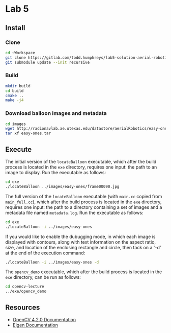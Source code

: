 # Lab 5

## Install
### Clone 
```bash
cd ~Workspace
git clone https://gitlab.com/todd.humphreys/lab5-solution-aerial-robotics.git
git submodule update --init recursive
```

### Build
```bash
mkdir build 
cd build
cmake ..
make -j4
```

### Download balloon images and metadata
```bash
cd images
wget http://radionavlab.ae.utexas.edu/datastore/aerialRobotics/easy-ones.tar .
tar xf easy-ones.tar
```

## Execute
The initial version of the `locateBalloon` executable, which after the build
process is located in the `exe` directory, requires one input: the path to an
image to display.  Run the executable as follows:
```bash
cd exe
./locateBalloon ../images/easy-ones/frame00090.jpg
```

The full version of the `locateBalloon` executable (with `main.cc` copied from
`main_full.cc`), which after the build process is located in the `exe`
directory, requires one input: the path to a directory containing a set of
images and a metadata file named `metadata.log`.  Run the executable as
follows:
```bash
cd exe
./locateBalloon -i ../images/easy-ones
```

If you would like to enable the dubugging mode, in which each image is
displayed with contours, along with text information on the aspect ratio,
size, and location of the enclosing rectangle and circle, then tack on a '-d'
at the end of the execution command:

```bash
./locateBalloon -i ../images/easy-ones -d
```

The `opencv_demo` executable, which after the build process is located in
the `exe` directory, can be run as follows:
```bash
cd opencv-lecture
../exe/opencv_demo
```

## Resources
- [OpenCV 4.2.0 Documentation](https://docs.opencv.org/4.2.0/)
- [Eigen Documentation](http://eigen.tuxfamily.org/dox/)
